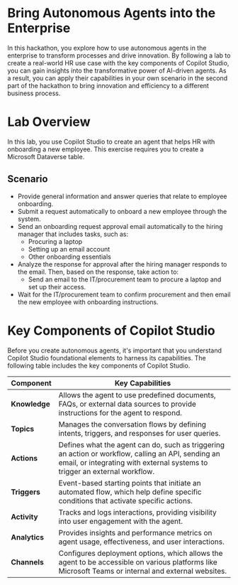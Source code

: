 # Bring Autonomous Agents into the Enterprise

In this hackathon, you explore how to use autonomous agents in the enterprise to transform processes and drive innovation. By following a lab to create a real-world HR use case with the key components of Copilot Studio, you can gain insights into the transformative power of AI-driven agents. As a result, you can apply their capabilities in your own scenario in the second part of the hackathon to bring innovation and efficiency to a different business process.

# Lab Overview

In this lab, you use Copilot Studio to create an agent that helps HR with onboarding a new employee. This exercise requires you to create a Microsoft Dataverse table. 

## Scenario
- Provide general information and answer queries that relate to employee onboarding.
- Submit a request automatically to onboard a new employee through the system.
- Send an onboarding request approval email automatically to the hiring manager that includes tasks, such as:
  - Procuring a laptop
  - Setting up an email account
  - Other onboarding essentials
- Analyze the response for approval after the hiring manager responds to the email. Then, based on the response, take action to:
  - Send an email to the IT/procurement team to procure a laptop and set up their access.
- Wait for the IT/procurement team to confirm procurement and then email the new employee with onboarding instructions.



# Key Components of Copilot Studio
Before you create autonomous agents, it's important that you understand Copilot Studio foundational elements to harness its capabilities. The following table includes the key components of Copilot Studio.



| Component    | Key Capabilities                                                                 |
|--------------|----------------------------------------------------------------------------------|
| **Knowledge** | Allows the agent to use predefined documents, FAQs, or external data sources to provide instructions for the agent to respond.   |
| **Topics**    | Manages the conversation flows by defining intents, triggers, and responses for user queries.         |
| **Actions**   | Defines what the agent can do, such as triggering an action or workflow, calling an API, sending an email, or integrating with external systems to trigger an external workflow.  |
| **Triggers**  | Event-based starting points that initiate an automated flow, which help define specific conditions that activate specific actions. |
| **Activity**  | Tracks and logs interactions, providing visibility into user engagement with the agent.  |
| **Analytics** | Provides insights and performance metrics on agent usage, effectiveness, and user interactions.  |
| **Channels**  | Configures deployment options, which allows the agent to be accessible on various platforms like Microsoft Teams or internal and external websites. |
